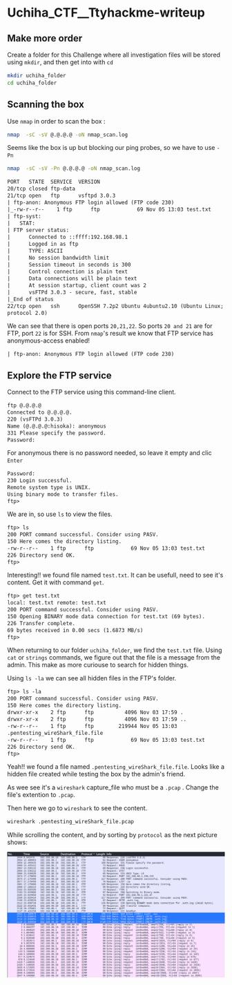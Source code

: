 # Uchiha_CTF__Ttyhackme-writeup


## Make more order

Create a folder for this Challenge where all investigation files will be stored using `mkdir`, and then get into with `cd`

```bash
mkdir uchiha_folder
cd uchiha_folder
```
## Scanning the box 

Use `nmap` in order to scan the box :
 
```bash
nmap  -sC -sV @.@.@.@ -oN nmap_scan.log

```
Seems like the box is up but blocking our ping probes,
so we have to use `-Pn`

```bash
nmap  -sC -sV -Pn @.@.@.@ -oN nmap_scan.log
```

```
PORT   STATE  SERVICE  VERSION
20/tcp closed ftp-data
21/tcp open   ftp      vsftpd 3.0.3
| ftp-anon: Anonymous FTP login allowed (FTP code 230)
|_-rw-r--r--    1 ftp      ftp            69 Nov 05 13:03 test.txt
| ftp-syst: 
|   STAT: 
| FTP server status:
|      Connected to ::ffff:192.168.98.1
|      Logged in as ftp
|      TYPE: ASCII
|      No session bandwidth limit
|      Session timeout in seconds is 300
|      Control connection is plain text
|      Data connections will be plain text
|      At session startup, client count was 2
|      vsFTPd 3.0.3 - secure, fast, stable
|_End of status
22/tcp open   ssh      OpenSSH 7.2p2 Ubuntu 4ubuntu2.10 (Ubuntu Linux; protocol 2.0)
```

We can see that there is open ports `20,21,22`.
So ports `20 and 21` are for FTP, port `22` is for SSH. From `nmap`'s result we know that FTP service has anonymous-access enabled!
```
| ftp-anon: Anonymous FTP login allowed (FTP code 230)
```
## Explore the FTP service

Connect to the FTP service using this command-line client.

```
ftp @.@.@.@
Connected to @.@.@.@.
220 (vsFTPd 3.0.3)
Name (@.@.@.@:hisoka): anonymous
331 Please specify the password.
Password:
```



For anonymous  there is no password needed, so leave it empty and clic `Enter`

```
Password:
230 Login successful.
Remote system type is UNIX.
Using binary mode to transfer files.
ftp> 
```



We are in, so use `ls` to view the files.

```
ftp> ls
200 PORT command successful. Consider using PASV.
150 Here comes the directory listing.
-rw-r--r--    1 ftp      ftp            69 Nov 05 13:03 test.txt
226 Directory send OK.
ftp>
```

Interesting!! we found file named `test.txt`. It can be usefull, need to see it's content.
Get it with command `get`.

```
ftp> get test.txt
local: test.txt remote: test.txt
200 PORT command successful. Consider using PASV.
150 Opening BINARY mode data connection for test.txt (69 bytes).
226 Transfer complete.
69 bytes received in 0.00 secs (1.6873 MB/s)
ftp> 
```  

When returning to our folder `uchiha_folder`, we find the `test.txt` file. 
Using `cat` or `strings`  commands, we figure out that the file is a message from the admin.
This make as more curiouse to search for hidden things.


Using `ls -la`  we can see all hidden files in the FTP's folder.

```
ftp> ls -la
200 PORT command successful. Consider using PASV.
150 Here comes the directory listing.
drwxr-xr-x    2 ftp      ftp          4096 Nov 03 17:59 .
drwxr-xr-x    2 ftp      ftp          4096 Nov 03 17:59 ..
-rw-r--r--    1 ftp      ftp        219944 Nov 05 13:03 .pentesting_wireShark_file.file
-rw-r--r--    1 ftp      ftp            69 Nov 05 13:03 test.txt
226 Directory send OK.
ftp> 
```

Yeah!! we found a file named `.pentesting_wireShark_file.file`. Looks like a hidden file created while testing the box by the admin's friend.

As wee see it's a `wireshark` capture_file who must be a `.pcap` . Change the file's extention to `.pcap`. 

Then here we go to `wireshark` to see the content.

```bash
wireshark .pentesting_wireShark_file.pcap

```

While scrolling the content, and by sorting by `protocol` as the next picture shows:

 ![img/pcap_file_content.png](img/pcap_file_content.png)



